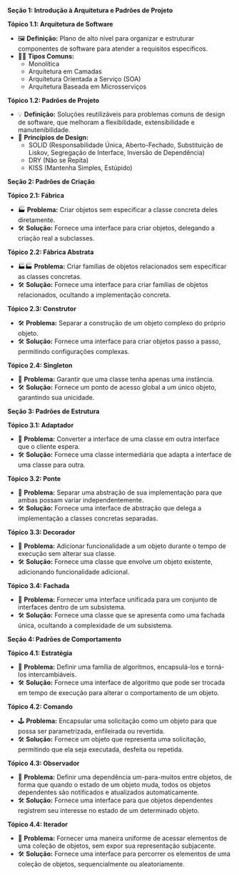 **Seção 1: Introdução à Arquitetura e Padrões de Projeto**

**Tópico 1.1: Arquitetura de Software**

- 🖼️ **Definição:** Plano de alto nível para organizar e estruturar componentes de software para atender a requisitos específicos.
- 👨‍💻 **Tipos Comuns:**
    - Monolítica
    - Arquitetura em Camadas
    - Arquitetura Orientada a Serviço (SOA)
    - Arquitetura Baseada em Microsserviços

**Tópico 1.2: Padrões de Projeto**

- 💡 **Definição:** Soluções reutilizáveis para problemas comuns de design de software, que melhoram a flexibilidade, extensibilidade e manutenibilidade.
- 🔧 **Princípios de Design:**
    - SOLID (Responsabilidade Única, Aberto-Fechado, Substituição de Liskov, Segregação de Interface, Inversão de Dependência)
    - DRY (Não se Repita)
    - KISS (Mantenha Simples, Estúpido)

**Seção 2: Padrões de Criação**

**Tópico 2.1: Fábrica**

- 🏭 **Problema:** Criar objetos sem especificar a classe concreta deles diretamente.
- 🛠️ **Solução:** Fornece uma interface para criar objetos, delegando a criação real a subclasses.

**Tópico 2.2: Fábrica Abstrata**

- 🏭🏭 **Problema:** Criar famílias de objetos relacionados sem especificar as classes concretas.
- 🛠️ **Solução:** Fornece uma interface para criar famílias de objetos relacionados, ocultando a implementação concreta.

**Tópico 2.3: Construtor**

- 🛠️ **Problema:** Separar a construção de um objeto complexo do próprio objeto.
- 🛠️ **Solução:** Fornece uma interface para criar objetos passo a passo, permitindo configurações complexas.

**Tópico 2.4: Singleton**

- 👤 **Problema:** Garantir que uma classe tenha apenas uma instância.
- 🛠️ **Solução:** Fornece um ponto de acesso global a um único objeto, garantindo sua unicidade.

**Seção 3: Padrões de Estrutura**

**Tópico 3.1: Adaptador**

- 🔌 **Problema:** Converter a interface de uma classe em outra interface que o cliente espera.
- 🛠️ **Solução:** Fornece uma classe intermediária que adapta a interface de uma classe para outra.

**Tópico 3.2: Ponte**

- 🌉 **Problema:** Separar uma abstração de sua implementação para que ambas possam variar independentemente.
- 🛠️ **Solução:** Fornece uma interface de abstração que delega a implementação a classes concretas separadas.

**Tópico 3.3: Decorador**

- 🎨 **Problema:** Adicionar funcionalidade a um objeto durante o tempo de execução sem alterar sua classe.
- 🛠️ **Solução:** Fornece uma classe que envolve um objeto existente, adicionando funcionalidade adicional.

**Tópico 3.4: Fachada**

- 🏰 **Problema:** Fornecer uma interface unificada para um conjunto de interfaces dentro de um subsistema.
- 🛠️ **Solução:** Fornece uma classe que se apresenta como uma fachada única, ocultando a complexidade de um subsistema.

**Seção 4: Padrões de Comportamento**

**Tópico 4.1: Estratégia**

- 🎯 **Problema:** Definir uma família de algoritmos, encapsulá-los e torná-los intercambiáveis.
- 🛠️ **Solução:** Fornece uma interface de algoritmo que pode ser trocada em tempo de execução para alterar o comportamento de um objeto.

**Tópico 4.2: Comando**

- 🕹️ **Problema:** Encapsular uma solicitação como um objeto para que possa ser parametrizada, enfileirada ou revertida.
- 🛠️ **Solução:** Fornece um objeto que representa uma solicitação, permitindo que ela seja executada, desfeita ou repetida.

**Tópico 4.3: Observador**

- 👀 **Problema:** Definir uma dependência um-para-muitos entre objetos, de forma que quando o estado de um objeto muda, todos os objetos dependentes são notificados e atualizados automaticamente.
- 🛠️ **Solução:** Fornece uma interface para que objetos dependentes registrem seu interesse no estado de um determinado objeto.

**Tópico 4.4: Iterador**

- 📜 **Problema:** Fornecer uma maneira uniforme de acessar elementos de uma coleção de objetos, sem expor sua representação subjacente.
- 🛠️ **Solução:** Fornece uma interface para percorrer os elementos de uma coleção de objetos, sequencialmente ou aleatoriamente.
